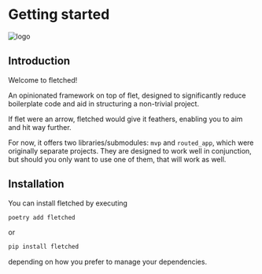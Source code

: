 # Getting started

![logo](assets/logo.png)

## Introduction

Welcome to fletched!

An opinionated framework on top of flet,
designed to significantly reduce boilerplate code
and aid in structuring a non-trivial project.

If flet were an arrow,
fletched would give it feathers,
enabling you to aim and hit way further.

For now, it offers two libraries/submodules:
`mvp` and `routed_app`,
which were originally separate projects.
They are designed to work well in conjunction,
but should you only want to use one of them,
that will work as well.

## Installation

You can install fletched by executing

```bash
poetry add fletched
```

or

```bash
pip install fletched
```

depending on how you prefer to manage your dependencies.
